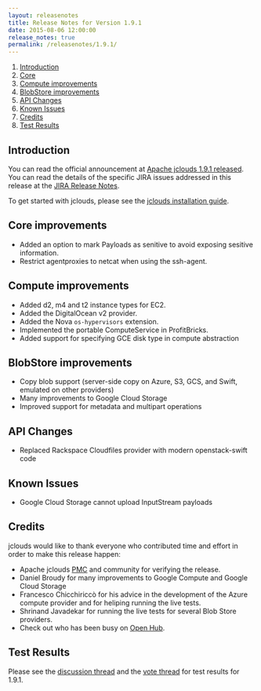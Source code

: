 ```yaml
---
layout: releasenotes
title: Release Notes for Version 1.9.1
date: 2015-08-06 12:00:00
release_notes: true
permalink: /releasenotes/1.9.1/
---
```


1. [Introduction](#intro)
1. [Core](#core-improvements)
1. [Compute improvements](#compute-improvements)
1. [BlobStore improvements](#blobstore-improvements)
1. [API Changes](#api)
1. [Known Issues](#issues)
1. [Credits](#credits)
1. [Test Results](#test)

## <a id="intro"></a>Introduction

You can read the official announcement at [Apache jclouds 1.9.1 released](http://markmail.org/message/7axjkmb7kypgvtot). You can read the details of the specific JIRA issues addressed in this release at the [JIRA Release Notes](https://issues.apache.org/jira/secure/ReleaseNote.jspa?version=12329857&styleName=Html&projectId=12314430).

To get started with jclouds, please see the [jclouds installation guide](/start/install/).

## <a id="core-improvements"></a>Core improvements

* Added an option to mark Payloads as senitive to avoid exposing sesitive information.
* Restrict agentproxies to netcat when using the ssh-agent.

## <a id="compute-improvements"></a>Compute improvements

* Added d2, m4 and t2 instance types for EC2.
* Added the DigitalOcean v2 provider.
* Added the Nova `os-hypervisors` extension.
* Implemented the portable ComputeService in ProfitBricks.
* Added support for specifying GCE disk type in compute abstraction

## <a id="blobstore-improvements"></a>BlobStore improvements

* Copy blob support (server-side copy on Azure, S3, GCS, and Swift, emulated on other providers)
* Many improvements to Google Cloud Storage
* Improved support for metadata and multipart operations

## <a id="api"></a>API Changes

* Replaced Rackspace Cloudfiles provider with modern openstack-swift code

## <a id="issues"></a>Known Issues

* Google Cloud Storage cannot upload InputStream payloads

## <a id="credits"></a>Credits

jclouds would like to thank everyone who contributed time and effort in order to make this release happen:

* Apache jclouds [PMC](http://people.apache.org/committers-by-project.html#jclouds-pmc) and community for verifying the release.
* Daniel Broudy for many improvements to Google Compute and Google Cloud Storage
* Francesco Chicchiriccò for his advice in the development of the Azure compute provider and for heliping running the live tests.
* Shrinand Javadekar for running the live tests for several Blob Store providers.
* Check out who has been busy on [Open Hub](https://www.openhub.net/p/jclouds/contributors?query=&sort=latest_commit).

## <a id="test"></a>Test Results

Please see the [discussion thread](http://markmail.org/message/tiltfycu3s76a2wq) and the [vote thread](http://markmail.org/message/nyxo6rxek2ibly2s) for test results for 1.9.1.
